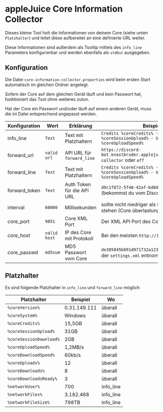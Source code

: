 # appleJuice Core Information Collector

Dieses kleine Tool holt die Informationen von deinem Core (siehe unten `Platzhalter`) und leitet diese aufbereitet an eine definierte URL weiter.

Diese Informationen sind außerdem als Tooltip mittels des `info_line` Parameters konfigurierbar und werden ebenfalls als `stdOut` ausgegeben.

## Konfiguration

Die Datei `core-information-collector.properties` wird beim ersten Start automatisch im gleichen Ordner angelegt.

Sofern der Core auf dem gleichen Gerät läuft und kein Passwort hat, funktioniert das Tool ohne weiteres zutun.

Hat der Core ein Passwort und/oder läuft auf einem anderen Gerät, muss die ini Datei entsprechend angepasst werden.

| Konfiguration | Wert         | Erklärung                  | Beispiel                                                                          |
|---------------|--------------|----------------------------|-----------------------------------------------------------------------------------|
| info_line     | `Text`       | Text mit Platzhaltern      | `Credits %coreCredits% - Uploaded %coreSessionUpload% - Upload %coreUploadSpeed%` |
| forward_url   | `valid url`  | API URL für `forward_line` | `https://discord-bot.knastbruder.applejuicent.de/api/core-collector` oder `off`   |
| forward_line  | `Text`       | Text mit Platzhaltern      | `Credits %coreCredits% - Uploaded %coreSessionUpload% - Upload %coreUploadSpeed%` |
| forward_token | `Text`       | Auth Token für die API URL | `d9c1f872-5f48-42af-bd0d-601f2f05352a` (bekommst du vom Discord Bot)              |
| interval      | `60000`      | Millisekunden              | sollte nicht niedriger als `5000` (5 Sekunden) stehen (Core überlastung möglich)  |
| core_port     | `9851`       | Core XML Port              | Der XML API Port des Core                                                         |
| core_host     | `valid host` | IP des Core mit Protokoll  | Bei den meisten `http://127.0.0.1`                                                |
| core_passwd   | `md5sum`     | MD5 Passwort vom Core      | `de305845b091d971732a123977e2d816` kann aus der `settings.xml` entnommen werden   |


## Platzhalter

Es sind folgende Platzhalter in `info_line` und `forward_line` möglich:

| Platzhalter             | Beispiel     | Wo        |
|-------------------------|--------------|-----------|
| `%coreVersion%`         | 0.31.149.111 | überall   |
| `%coreSystem%`          | Windows      | überall   |
| `%coreCredits%`         | 15,5GB       | überall   |
| `%coreSessionUpload%`   | 31GB         | überall   |
| `%coreSessionDownload%` | 2GB          | überall   |
| `%coreUploadSpeed%`     | 1,2MB/s      | überall   |
| `%coreDownloadSpeed%`   | 60kb/s       | überall   |
| `%coreUploads%`         | 12           | überall   |
| `%coreDownloads%`       | 8            | überall   |
| `%coreDownloadsReady%`  | 3            | überall   |
| `%networkUser%`         | 700          | info_line |
| `%networkFiles%`        | 3.182.468    | info_line |
| `%networkFileSize%`     | 798TB        | info_line |
